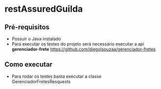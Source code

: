 # restAssuredGuilda

## Pré-requisitos

- Possuir o Java instalado
- Para executar os testes do projeto será necessário executar a api **gerenciador-frete**
https://github.com/diegolsouzaa/gerenciador-fretes

## Como executar
- Para rodar os testes basta executar a classe GerenciadorFretesResquests


